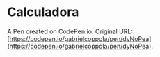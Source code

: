 # Calculadora

A Pen created on CodePen.io. Original URL: [https://codepen.io/gabrielcoppola/pen/dyNoPea](https://codepen.io/gabrielcoppola/pen/dyNoPea).

